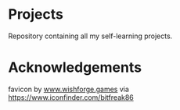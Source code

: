# Projects
Repository containing all my self-learning projects.

# Acknowledgements
favicon by www.wishforge.games via https://www.iconfinder.com/bitfreak86

